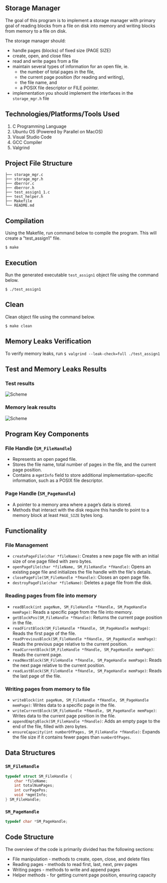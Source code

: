 ## Storage Manager

The goal of this program is to implement a storage manager with primary goal of reading blocks from a file on disk into memory and writing blocks from memory to a file on disk.


The storage manager should:
- handle pages (blocks) of fixed size (PAGE SIZE)
- create, open, and close files
- read and write pages from a file
- maintain several types of information for an open file, ie. 
    - the number of total pages in the file, 
    - the current page position (for reading and writing), 
    - the file name, and 
    - a POSIX file descriptor or FILE pointer. 
- implementation you should implement the interfaces in the `storage_mgr.h` file


## Technologies/Platforms/Tools Used 
1. C Programming Language
2. Ubuntu OS (Powered by Parallel on MacOS)
3. Visual Studio Code
4. GCC Compiler
4. Valgrind


## Project File Structure

    ├── storage_mgr.c
    ├── storage_mgr.h
    ├── dberror.c
    ├── dberror.h
    ├── test_assign1_1.c
    ├── test_helper.h
    ├── Makefile
    └── README.md


## Compilation 
Using the Makefile, run command below to compile the program. This will create a "test_assign1" file.

```$ make```

## Execution
Run the generated executable `test_assign1` object file using the command below.

```$ ./test_assign1```

## Clean
Clean object file using the command below.

```$ make clean```

## Memory Leaks Verification
To verify memory leaks, run
```$ valgrind --leak-check=full ./test_assign1```

## Test and Memory Leaks Results
### Test results
![Scheme](assets/test-result.png) 

### Memory leak results
![Scheme](assets/memory-leak-result.png) 


## Program Key Components

### File Handle (`SM_FileHandle`)
- Represents an open paged file.
- Stores the file name, total number of pages in the file, and the current page position.
- Contains a `mgmtInfo` field to store additional implementation-specific information, such as a POSIX file descriptor.

### Page Handle (`SM_PageHandle`)
- A pointer to a memory area where a page’s data is stored.
- Methods that interact with the disk require this handle to point to a memory block at least `PAGE_SIZE` bytes long.


## Functionality

### File Management
- `createPageFile(char *fileName)`: Creates a new page file with an initial size of one page filled with zero bytes.
- `openPageFile(char *fileName, SM_FileHandle *fHandle)`: Opens an existing page file and initializes the file handle with the file's details.
- `closePageFile(SM_FileHandle *fHandle)`: Closes an open page file.
- `destroyPageFile(char *fileName)`: Deletes a page file from the disk.

### Reading pages from file into memory
- `readBlock(int pageNum, SM_FileHandle *fHandle, SM_PageHandle memPage)`: Reads a specific page from the file into memory.
- `getBlockPos(SM_FileHandle *fHandle)`: Returns the current page position in the file.
- `readFirstBlock(SM_FileHandle *fHandle, SM_PageHandle memPage)`: Reads the first page of the file.
- `readPreviousBlock(SM_FileHandle *fHandle, SM_PageHandle memPage)`: Reads the previous page relative to the current position.
- `readCurrentBlock(SM_FileHandle *fHandle, SM_PageHandle memPage)`: Reads the current page.
- `readNextBlock(SM_FileHandle *fHandle, SM_PageHandle memPage)`: Reads the next page relative to the current position.
- `readLastBlock(SM_FileHandle *fHandle, SM_PageHandle memPage)`: Reads the last page of the file.

### Writing pages from memory to file
- `writeBlock(int pageNum, SM_FileHandle *fHandle, SM_PageHandle memPage)`: Writes data to a specific page in the file.
- `writeCurrentBlock(SM_FileHandle *fHandle, SM_PageHandle memPage)`: Writes data to the current page position in the file.
- `appendEmptyBlock(SM_FileHandle *fHandle)`: Adds an empty page to the end of the file, filled with zero bytes.
- `ensureCapacity(int numberOfPages, SM_FileHandle *fHandle)`: Expands the file size if it contains fewer pages than `numberOfPages`.

## Data Structures

### `SM_FileHandle`
```c
typedef struct SM_FileHandle {
    char *fileName;
    int totalNumPages;
    int curPagePos;
    void *mgmtInfo;
} SM_FileHandle;
```

### `SM_PageHandle`
```c
typedef char *SM_PageHandle;
```

## Code Structure
The overview of the code is primarily divided has the following sections:

- File manipulation - methods to create, open, close, and delete files
- Reading pages - methods to read first, last, next, prev pages
- Writing pages - methods to write and append pages
- Helper methods - for getting current page position, ensuring capacity
